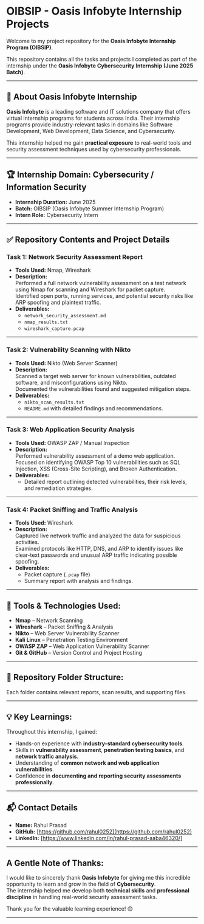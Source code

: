 # OIBSIP - Oasis Infobyte Internship Projects

Welcome to my project repository for the **Oasis Infobyte Internship Program (OIBSIP)**.

This repository contains all the tasks and projects I completed as part of the internship under the **Oasis Infobyte Cybersecurity Internship (June 2025 Batch)**.

---

## 📌 About Oasis Infobyte Internship

**Oasis Infobyte** is a leading software and IT solutions company that offers virtual internship programs for students across India. Their internship programs provide industry-relevant tasks in domains like Software Development, Web Development, Data Science, and Cybersecurity.

This internship helped me gain **practical exposure** to real-world tools and security assessment techniques used by cybersecurity professionals.

---

## 🏆 Internship Domain: Cybersecurity / Information Security

- **Internship Duration:** June 2025  
- **Batch:** OIBSIP (Oasis Infobyte Summer Internship Program)  
- **Intern Role:** Cybersecurity Intern

---

## ✅ Repository Contents and Project Details

### Task 1: Network Security Assessment Report
- **Tools Used:** Nmap, Wireshark
- **Description:**  
Performed a full network vulnerability assessment on a test network using Nmap for scanning and Wireshark for packet capture.  
Identified open ports, running services, and potential security risks like ARP spoofing and plaintext traffic.
- **Deliverables:**  
  - `network_security_assessment.md`  
  - `nmap_results.txt`  
  - `wireshark_capture.pcap`

---

### Task 2: Vulnerability Scanning with Nikto
- **Tools Used:** Nikto (Web Server Scanner)
- **Description:**  
Scanned a target web server for known vulnerabilities, outdated software, and misconfigurations using Nikto.  
Documented the vulnerabilities found and suggested mitigation steps.
- **Deliverables:**  
  - `nikto_scan_results.txt`  
  - `README.md` with detailed findings and recommendations.

---

### Task 3: Web Application Security Analysis
- **Tools Used:** OWASP ZAP / Manual Inspection
- **Description:**  
Performed vulnerability assessment of a demo web application.  
Focused on identifying OWASP Top 10 vulnerabilities such as SQL Injection, XSS (Cross-Site Scripting), and Broken Authentication.
- **Deliverables:**  
  - Detailed report outlining detected vulnerabilities, their risk levels, and remediation strategies.

---

### Task 4: Packet Sniffing and Traffic Analysis
- **Tools Used:** Wireshark
- **Description:**  
Captured live network traffic and analyzed the data for suspicious activities.  
Examined protocols like HTTP, DNS, and ARP to identify issues like clear-text passwords and unusual ARP traffic indicating possible spoofing.
- **Deliverables:**  
  - Packet capture (`.pcap` file)  
  - Summary report with analysis and findings.

---


## 🧰 Tools & Technologies Used:

- **Nmap** – Network Scanning
- **Wireshark** – Packet Sniffing & Analysis
- **Nikto** – Web Server Vulnerability Scanner  
- **Kali Linux** – Penetration Testing Environment
- **OWASP ZAP** – Web Application Vulnerability Scanner
- **Git & GitHub** – Version Control and Project Hosting

---

## 📄 Repository Folder Structure:


Each folder contains relevant reports, scan results, and supporting files.

---

## 💡 Key Learnings:

Throughout this internship, I gained:

- Hands-on experience with **industry-standard cybersecurity tools**.
- Skills in **vulnerability assessment**, **penetration testing basics**, and **network traffic analysis**.
- Understanding of **common network and web application vulnerabilities**.
- Confidence in **documenting and reporting security assessments professionally**.

---

## 📬 Contact Details

- **Name:** Rahul Prasad  
- **GitHub:** [https://github.com/rahul0252](https://github.com/rahul0252)  
- **LinkedIn:** [https://www.linkedin.com/in/rahul-prasad-aaba46320/]

---

## A Gentle Note of Thanks:

I would like to sincerely thank **Oasis Infobyte** for giving me this incredible opportunity to learn and grow in the field of **Cybersecurity**.  
The internship helped me develop both **technical skills** and **professional discipline** in handling real-world security assessment tasks.

Thank you for the valuable learning experience! 😊

---

